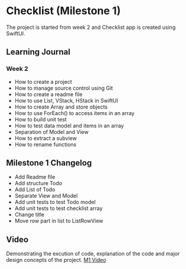 #  Checklist (Milestone 1)

The project is started from week 2 and Checklist app is created using SwiftUI.

## Learning Journal

### Week 2 

- How to create a project
- How to manage source control using Git
- How to create a readme file
- How to use List, VStack, HStack in SwiftUI
- How to create Array and store objects
- How to use ForEach() to access items in an array
- How to build unit test
- How to test data model and items in an array
- Separation of Model and View
- How to extract a subview
- How to rename functions

## Milestone 1 Changelog

- Add Readme file
- Add structure Todo
- Add List of Todo
- Separate View and Model
- Add unit tests to test Todo model
- Add unit tests to test checklist array
- Change title
- Move row part in list to ListRowView

## Video

Demonstrating the excution of code, explanation of the code and major design concepts of the project.
[M1 Video](https://youtu.be/xyq9-Ha_6IE)
